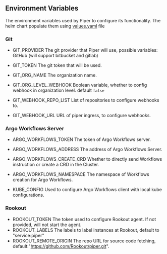 ## Environment Variables

The environment variables used by Piper to configure its functionality.
The helm chart populate them using [values.yaml](https://github.com/Rookout/piper/tree/main/helm-chart/values.yaml) file

### Git

* GIT_PROVIDER
  The git provider that Piper will use, possible variables: GitHub (will support bitbucket and gitlab)

* GIT_TOKEN
  The git token that will be used.

* GIT_ORG_NAME
  The organization name.

* GIT_ORG_LEVEL_WEBHOOK
  Boolean variable, whether to config webhook in organization level. default `false`

* GIT_WEBHOOK_REPO_LIST
  List of repositories to configure webhooks to.

* GIT_WEBHOOK_URL
  URL of piper ingress, to configure webhooks.

### Argo Workflows Server
* ARGO_WORKFLOWS_TOKEN
  The token of Argo Workflows server.

* ARGO_WORKFLOWS_ADDRESS
  The address of Argo Workflows Server.
  
* ARGO_WORKFLOWS_CREATE_CRD
  Whether to directly send Workflows instruction or create a CRD in the Cluster.

* ARGO_WORKFLOWS_NAMESPACE
  The namespace of Workflows creation for Argo Workflows.

* KUBE_CONFIG
  Used to configure Argo Workflows client with local kube configurations.

### Rookout
* ROOKOUT_TOKEN
  The token used to configure Rookout agent. If not provided, will not start the agent.
* ROOKOUT_LABELS 
  The labels to label instances at Rookout, default to "service:piper"
* ROOKOUT_REMOTE_ORIGIN
  The repo URL for source code fetching, default:"https://github.com/Rookout/piper.git".